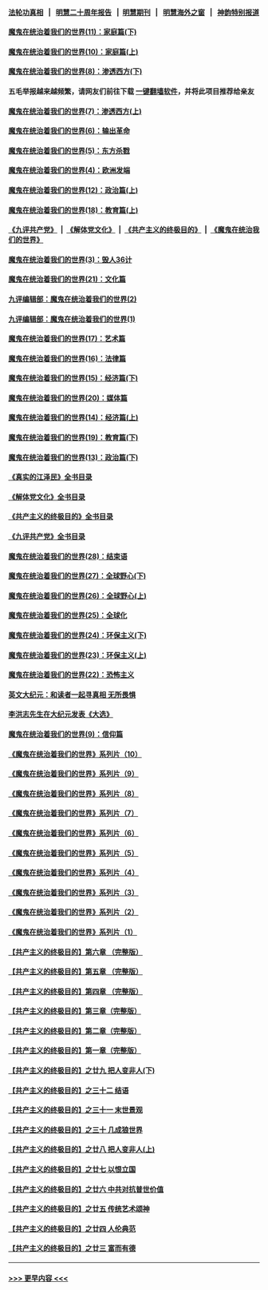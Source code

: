 #### [法轮功真相](https://github.com/gfw-breaker/truth/blob/master/README.md?t=0) &nbsp;&nbsp;|&nbsp;&nbsp; [明慧二十周年报告](https://github.com/gfw-breaker/mh-reports/blob/master/README.md?t=0) &nbsp;&nbsp;|&nbsp;&nbsp;[明慧期刊](https://github.com/gfw-breaker/mh-qikan) &nbsp;&nbsp;|&nbsp;&nbsp; [明慧海外之窗](https://github.com/gfw-breaker/mh-news/blob/master/README.md?t=0) &nbsp;&nbsp;|&nbsp;&nbsp; [神韵特别报道](https://github.com/gfw-breaker/mh-news/blob/master/shenyun.md?t=0)
#### [魔鬼在统治着我们的世界(11)：家庭篇(下)](../pages/nsc422/n10440961.md?t=11260251) 
#### [魔鬼在统治着我们的世界(10)：家庭篇(上)](../pages/nsc422/n10435448.md?t=11260251) 
#### [魔鬼在统治着我们的世界(8)：渗透西方(下)](../pages/nsc422/n10429603.md?t=11260251) 
#### 五毛举报越来越频繁，请网友们前往下载 [一键翻墙软件](https://github.com/gfw-breaker/ssr-accounts)，并将此项目推荐给亲友
#### [魔鬼在统治着我们的世界(7)：渗透西方(上)](../pages/nsc422/n10426013.md?t=11260251) 
#### [魔鬼在统治着我们的世界(6)：输出革命](../pages/nsc422/n10421536.md?t=11260251) 
#### [魔鬼在统治着我们的世界(5)：东方杀戮](../pages/nsc422/n10417707.md?t=11260251) 
#### [魔鬼在统治着我们的世界(4)：欧洲发端](../pages/nsc422/n10414890.md?t=11260251) 
#### [魔鬼在统治着我们的世界(12)：政治篇(上)](../pages/nsc422/n10444576.md?t=11260251) 
#### [魔鬼在统治着我们的世界(18)：教育篇(上)](../pages/nsc422/n10526970.md?t=11260251) 
#### [《九评共产党》](https://github.com/begood0513/9ping.md/blob/master/README.md) &nbsp;|&nbsp; [《解体党文化》](../../../../jtdwh.md/blob/master/README.md)  &nbsp;|&nbsp; [《共产主义的终极目的》](../../../../gczydzjmd.md/blob/master/README.md) &nbsp;|&nbsp; [《魔鬼在统治我们的世界》](../../../../mgztzwmdsj.md/blob/master/README.md) 
#### [魔鬼在统治着我们的世界(3)：毁人36计](../pages/nsc422/n10411583.md?t=11260251) 
#### [魔鬼在统治着我们的世界(21)：文化篇](../pages/nsc422/n10597706.md?t=11260251) 
#### [九评编辑部：魔鬼在统治着我们的世界(2)](../pages/nsc422/n10410036.md?t=11260251) 
#### [九评编辑部：魔鬼在统治着我们的世界(1)](../pages/nsc422/n10406825.md?t=11260251) 
#### [魔鬼在统治着我们的世界(17)：艺术篇](../pages/nsc422/n10499093.md?t=11260251) 
#### [魔鬼在统治着我们的世界(16)：法律篇](../pages/nsc422/n10485969.md?t=11260251) 
#### [魔鬼在统治着我们的世界(15)：经济篇(下)](../pages/nsc422/n10469975.md?t=11260251) 
#### [魔鬼在统治着我们的世界(20)：媒体篇](../pages/nsc422/n10586579.md?t=11260251) 
#### [魔鬼在统治着我们的世界(14)：经济篇(上)](../pages/nsc422/n10457370.md?t=11260251) 
#### [魔鬼在统治着我们的世界(19)：教育篇(下)](../pages/nsc422/n10564808.md?t=11260251) 
#### [魔鬼在统治着我们的世界(13)：政治篇(下)](../pages/nsc422/n10448270.md?t=11260251) 
#### [《真实的江泽民》全书目录](../pages/nsc422/n13721399.md?t=11260251) 
#### [《解体党文化》全书目录](../pages/nsc422/n13721157.md?t=11260251) 
#### [《共产主义的终极目的》全书目录](../pages/nsc422/n13721048.md?t=11260251) 
#### [《九评共产党》全书目录](../pages/nsc422/n13708085.md?t=11260251) 
#### [魔鬼在统治着我们的世界(28)：结束语](../pages/nsc422/n10936246.md?t=11260251) 
#### [魔鬼在统治着我们的世界(27)：全球野心(下)](../pages/nsc422/n10928319.md?t=11260251) 
#### [魔鬼在统治着我们的世界(26)：全球野心(上)](../pages/nsc422/n10900318.md?t=11260251) 
#### [魔鬼在统治着我们的世界(25)：全球化](../pages/nsc422/n10788205.md?t=11260251) 
#### [魔鬼在统治着我们的世界(24)：环保主义(下)](../pages/nsc422/n10695307.md?t=11260251) 
#### [魔鬼在统治着我们的世界(23)：环保主义(上)](../pages/nsc422/n10688613.md?t=11260251) 
#### [魔鬼在统治着我们的世界(22)：恐怖主义](../pages/nsc422/n10614727.md?t=11260251) 
#### [英文大纪元：和读者一起寻真相 无所畏惧](../pages/nsc422/n12542027.md?t=11260251) 
#### [李洪志先生在大纪元发表《大选》](../pages/nsc422/n12534746.md?t=11260251) 
#### [魔鬼在统治着我们的世界(9)：信仰篇](../pages/nsc422/n10432159.md?t=11260251) 
#### [《魔鬼在统治着我们的世界》系列片（10）](../pages/nsc422/n12292670.md?t=11260251) 
#### [《魔鬼在统治着我们的世界》系列片（9）](../pages/nsc422/n12290859.md?t=11260251) 
#### [《魔鬼在统治着我们的世界》系列片（8）](../pages/nsc422/n12287445.md?t=11260251) 
#### [《魔鬼在统治着我们的世界》系列片（7）](../pages/nsc422/n12283425.md?t=11260251) 
#### [《魔鬼在统治着我们的世界》系列片（6）](../pages/nsc422/n12282314.md?t=11260251) 
#### [《魔鬼在统治着我们的世界》系列片（5）](../pages/nsc422/n12281419.md?t=11260251) 
#### [《魔鬼在统治着我们的世界》系列片（4）](../pages/nsc422/n12274024.md?t=11260251) 
#### [《魔鬼在统治着我们的世界》系列片（3）](../pages/nsc422/n12271322.md?t=11260251) 
#### [《魔鬼在统治着我们的世界》系列片（2）](../pages/nsc422/n12269049.md?t=11260251) 
#### [《魔鬼在统治着我们的世界》系列片（1）](../pages/nsc422/n12267575.md?t=11260251) 
#### [【共产主义的终极目的】第六章 （完整版）](../pages/nsc422/n11428913.md?t=11260251) 
#### [【共产主义的终极目的】第五章 （完整版）](../pages/nsc422/n11428912.md?t=11260251) 
#### [【共产主义的终极目的】第四章 （完整版）](../pages/nsc422/n11428907.md?t=11260251) 
#### [【共产主义的终极目的】第三章（完整版）](../pages/nsc422/n11428848.md?t=11260251) 
#### [【共产主义的终极目的】第二章（完整版）](../pages/nsc422/n11428831.md?t=11260251) 
#### [【共产主义的终极目的】第一章（完整版）](../pages/nsc422/n11417651.md?t=11260251) 
#### [【共产主义的终极目的】之廿九 把人变非人(下)](../pages/nsc422/n11344140.md?t=11260251) 
#### [【共产主义的终极目的】之三十二 结语](../pages/nsc422/n11360535.md?t=11260251) 
#### [【共产主义的终极目的】之三十一 末世景观](../pages/nsc422/n11351129.md?t=11260251) 
#### [【共产主义的终极目的】之三十 几成狼世界](../pages/nsc422/n11348280.md?t=11260251) 
#### [【共产主义的终极目的】之廿八 把人变非人(上)](../pages/nsc422/n11340492.md?t=11260251) 
#### [【共产主义的终极目的】之廿七 以恨立国](../pages/nsc422/n11336944.md?t=11260251) 
#### [【共产主义的终极目的】之廿六 中共对抗普世价值](../pages/nsc422/n11324785.md?t=11260251) 
#### [【共产主义的终极目的】之廿五 传统艺术颂神](../pages/nsc422/n11296396.md?t=11260251) 
#### [【共产主义的终极目的】之廿四 人伦典范](../pages/nsc422/n11296397.md?t=11260251) 
#### [【共产主义的终极目的】之廿三 富而有德](../pages/nsc422/n11283598.md?t=11260251) 

----
#### [ >>> 更早内容 <<< ](../indexes/nsc422-earlier.md)
